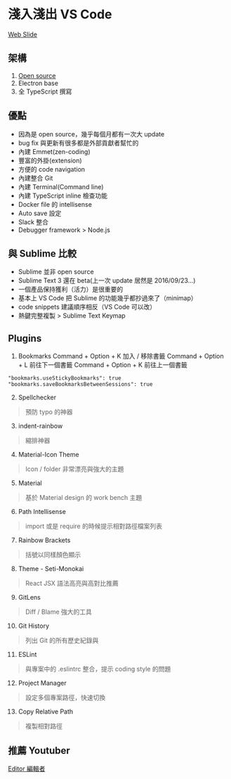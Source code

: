 # 淺入淺出 VS Code

[Web Slide](https://rawgit.com/mvpdw06/aboutVSCode/master/sides/index.html)

## 架構
1. [Open source](https://github.com/Microsoft/vscode)
2. Electron base
3. 全 TypeScript 撰寫

## 優點
- 因為是 open source，幾乎每個月都有一次大 update
- bug fix 與更新有很多都是外部貢獻者幫忙的
- 內建 Emmet(zen-coding)
- 豐富的外掛(extension)
- 方便的 code navigation
- 內建整合 Git
- 內建 Terminal(Command line)
- 內建 TypeScript inline 檢查功能
- Docker file 的 intellisense 
- Auto save 設定
- Slack 整合
- Debugger framework > Node.js

## 與 Sublime 比較
- Sublime 並非 open source
- Sublime Text 3 還在 beta(上一次 update 居然是 2016/09/23...)
- 一個產品保持獲利（活力）是很重要的
- 基本上 VS Code 把 Sublime 的功能幾乎都抄過來了（minimap）
- code snippets 建議順序相反（VS Code 可以改）
- 熱鍵完整複製 > Sublime Text Keymap

## Plugins

1. Bookmarks
Command + Option + K 加入 / 移除書籤
Command + Option + L 前往下一個書籤
Command + Option + K 前往上一個書籤

```
"bookmarks.useStickyBookmarks": true
"bookmarks.saveBookmarksBetweenSessions": true
```

2. Spellchecker
> 預防 typo 的神器

3. indent-rainbow
>縮排神器

4. Material-Icon Theme
> Icon / folder 非常漂亮與強大的主題

5. Material
> 基於 Material design 的 work bench 主題

6. Path Intellisense
> import 或是 require 的時候提示相對路徑檔案列表

7. Rainbow Brackets
> 括號以同樣顏色顯示

8. Theme - Seti-Monokai
> React JSX 語法高亮與高對比推薦

9. GitLens
> Diff / Blame 強大的工具

10. Git History
> 列出 Git 的所有歷史紀錄與

11. ESLint
> 與專案中的 .eslintrc 整合，提示 coding style 的問題

12. Project Manager
> 設定多個專案路徑，快速切換

13. Copy Relative Path
> 複製相對路徑

## 推薦 Youtuber

[Editor 編輯者](https://www.youtube.com/channel/UC8-c0VKKqkG_aPe0RG3SF0A)
